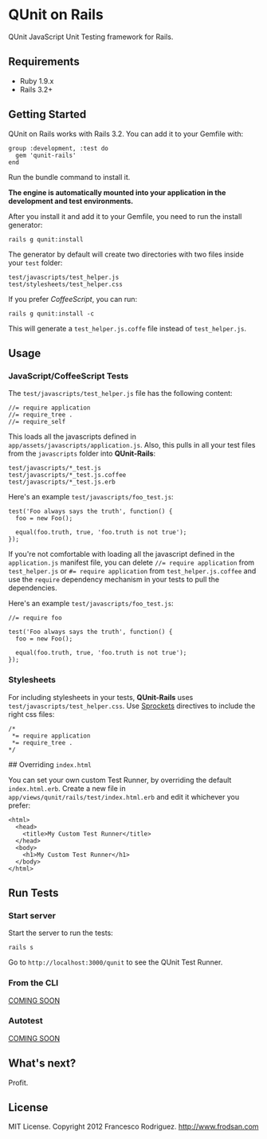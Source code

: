 # QUnit on Rails

QUnit JavaScript Unit Testing framework for Rails.

## Requirements

* Ruby 1.9.x
* Rails 3.2+

## Getting Started

QUnit on Rails works with Rails 3.2.  You can add it to your Gemfile with:

    group :development, :test do
      gem 'qunit-rails'
    end

Run the bundle command to install it.

**The engine is automatically mounted into your application in the development
and test environments.**

After you install it and add it to your Gemfile, you need to run the install
generator:

    rails g qunit:install

The generator by default will create two directories with two files inside
your `test` folder:

    test/javascripts/test_helper.js
    test/stylesheets/test_helper.css

If you prefer *CoffeeScript*, you can run:

    rails g qunit:install -c

This will generate a `test_helper.js.coffe` file instead of `test_helper.js`.

## Usage

### JavaScript/CoffeeScript Tests

The `test/javascripts/test_helper.js` file has the following content:

    //= require application
    //= require_tree .
    //= require_self

This loads all the javascripts defined in `app/assets/javascripts/application.js`.
Also, this pulls in all your test files from the `javascripts` folder into
**QUnit-Rails**:

    test/javascripts/*_test.js
    test/javascripts/*_test.js.coffee
    test/javascripts/*_test.js.erb

Here's an example `test/javascripts/foo_test.js`:

    test('Foo always says the truth', function() {
      foo = new Foo();

      equal(foo.truth, true, 'foo.truth is not true');
    });

If you're not comfortable with loading all the javascript defined in the
`application.js` manifest file, you can delete `//= require application`
from `test_helper.js` or `#= require application` from `test_helper.js.coffee`
and use the `require` dependency mechanism in your tests to pull the dependencies.

Here's an example `test/javascripts/foo_test.js`:

    //= require foo

    test('Foo always says the truth', function() {
      foo = new Foo();

      equal(foo.truth, true, 'foo.truth is not true');
    });

### Stylesheets

For including stylesheets in your tests, **QUnit-Rails** uses
`test/javascripts/test_helper.css`. Use [Sprockets](https://github.com/sstephenson/sprockets)
directives to include the right css files:

    /*
     *= require application
     *= require_tree .
    */

## Overriding `index.html`

You can set your own custom Test Runner, by overriding
the default `index.html.erb`. Create a new file in
`app/views/qunit/rails/test/index.html.erb` and edit it
whichever you prefer:

    <html>
      <head>
        <title>My Custom Test Runner</title>
      </head>
      <body>
        <h1>My Custom Test Runner</h1>
      </body>
    </html>

## Run Tests

### Start server

Start the server to run the tests:

    rails s

Go to `http://localhost:3000/qunit` to see the QUnit Test Runner.

### From the CLI

[COMING SOON](/)

### Autotest

[COMING SOON](/)

## What's next?

Profit.

## License

MIT License. Copyright 2012 Francesco Rodriguez. <http://www.frodsan.com>
